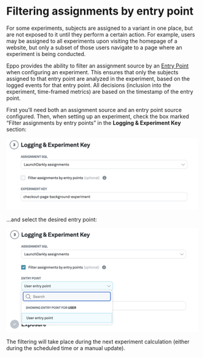 # Filtering assignments by entry point

For some experiments, subjects are assigned to a variant in one place, but are not exposed to it until they perform a certain action. For example, users may be assigned to all experiments upon visiting the homepage of a website, but only a subset of those users navigate to a page where an experiment is being conducted.

Eppo provides the ability to filter an assignment source by an [Entry Point](../../statistics/sample-size-calculator/setup#creating-entry-points) when configuring an experiment. This ensures that only the subjects assigned to that entry point are analyzed in the experiment, based on the logged events for that entry point. All decisions (inclusion into the experiment, time-framed metrics) are based on the timestamp of the entry point.

First you’ll need both an assignment source and an entry point source configured. Then, when setting up an experiment, check the box marked “Filter assignments by entry points” in the **Logging & Experiment Key** section:

![Choose assignment SQL](../../static/img/building-experiments/select-assignment-source.png)

…and select the desired entry point:

![Filter by Entry Point](../../static/img/building-experiments/select-filter-by-entry-point.png)

The filtering will take place during the next experiment calculation (either during the scheduled time or a manual update).
